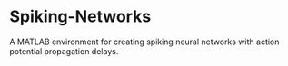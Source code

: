 # Spiking-Networks
A MATLAB environment for creating spiking neural networks with action potential propagation delays.
